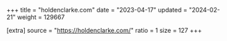 +++
title = "holdenclarke.com"
date = "2023-04-17"
updated = "2024-02-21"
weight = 129667

[extra]
source = "https://holdenclarke.com/"
ratio = 1
size = 127
+++
